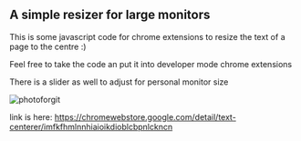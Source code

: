 ## A simple resizer for large monitors

This is some javascript code for chrome extensions to resize the text of a page to the centre :) 

Feel free to take the code an put it into developer mode chrome extensions 

There is a slider as well to adjust for personal monitor size

![photoforgit](https://github.com/user-attachments/assets/7594446c-2d7e-4fd8-8063-b00b6c882ed1)

link is here: https://chromewebstore.google.com/detail/text-centerer/imfkfhmlnnhiaioikdioblcbpnlckncn
